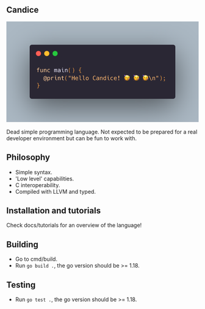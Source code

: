 ## Candice

![Hello Candice Code Snippet](./screenshots/carbon.png)

Dead simple programming language.
Not expected to be prepared for a real developer environment but can
be fun to work with.

## Philosophy

- Simple syntax.
- 'Low level' capabilities.
- C interoperability.
- Compiled with LLVM and typed.

## Installation and tutorials

Check docs/tutorials for an overview of the language!

## Building

- Go to cmd/build.
- Run `go build .`, the go version should be >= 1.18.

## Testing

- Run `go test .`, the go version should be >= 1.18.
